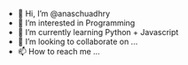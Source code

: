 - 👋 Hi, I’m @anaschuadhry
- 👀 I’m interested in Programming 
- 🌱 I’m currently learning Python + Javascript 
- 💞️ I’m looking to collaborate on ...
- 📫 How to reach me ...

<!---
anaschuadhry/anaschuadhry is a ✨ special ✨ repository because its `README.md` (this file) appears on your GitHub profile.
You can click the Preview link to take a look at your changes.
--->
